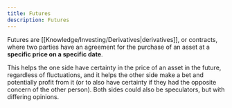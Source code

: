 ```yaml
---
title: Futures
description: Futures
---
```


Futures are [[Knowledge/Investing/Derivatives|derivatives]], or contracts, where two parties have an agreement for the purchase of an asset at a **specific price on a specific date**. 

This helps the one side have certainty in the price of an asset in the future, regardless of fluctuations, and it helps the other side make a bet and potentially profit from it (or to also have certainty if they had the opposite concern of the other person). Both sides could also be speculators, but with differing opinions.


